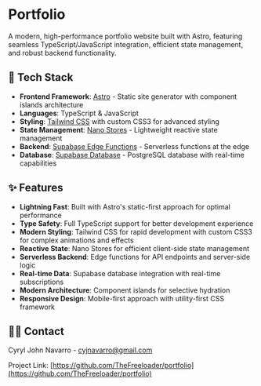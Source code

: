 # Portfolio

A modern, high-performance portfolio website built with Astro, featuring seamless TypeScript/JavaScript integration, efficient state management, and robust backend functionality.

## 🚀 Tech Stack

- **Frontend Framework**: [Astro](https://astro.build/) - Static site generator with component islands architecture
- **Languages**: TypeScript & JavaScript
- **Styling**: [Tailwind CSS](https://tailwindcss.com/) with custom CSS3 for advanced styling
- **State Management**: [Nano Stores](https://github.com/nanostores/nanostores) - Lightweight reactive state management
- **Backend**: [Supabase Edge Functions](https://supabase.com/docs/guides/functions) - Serverless functions at the edge
- **Database**: [Supabase Database](https://supabase.com/docs/guides/database) - PostgreSQL database with real-time capabilities

## ✨ Features

- **Lightning Fast**: Built with Astro's static-first approach for optimal performance
- **Type Safety**: Full TypeScript support for better development experience
- **Modern Styling**: Tailwind CSS for rapid development with custom CSS3 for complex animations and effects
- **Reactive State**: Nano Stores for efficient client-side state management
- **Serverless Backend**: Edge functions for API endpoints and server-side logic
- **Real-time Data**: Supabase database integration with real-time subscriptions
- **Modern Architecture**: Component islands for selective hydration
- **Responsive Design**: Mobile-first approach with utility-first CSS framework

## 🙋‍♂️ Contact

Cyryl John Navarro - [cyjnavarro@gmail.com](mailto:cyjnavarro@gmail.com)

Project Link: [https://github.com/TheFreeloader/portfolio](https://github.com/TheFreeloader/portfolio)
